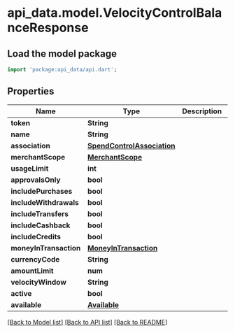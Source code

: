 # api_data.model.VelocityControlBalanceResponse

## Load the model package
```dart
import 'package:api_data/api.dart';
```

## Properties
Name | Type | Description | Notes
------------ | ------------- | ------------- | -------------
**token** | **String** |  | [optional] 
**name** | **String** |  | [optional] 
**association** | [**SpendControlAssociation**](SpendControlAssociation.md) |  | [optional] 
**merchantScope** | [**MerchantScope**](MerchantScope.md) |  | [optional] 
**usageLimit** | **int** |  | [optional] 
**approvalsOnly** | **bool** |  | [optional] 
**includePurchases** | **bool** |  | [optional] 
**includeWithdrawals** | **bool** |  | [optional] 
**includeTransfers** | **bool** |  | [optional] 
**includeCashback** | **bool** |  | [optional] 
**includeCredits** | **bool** |  | [optional] 
**moneyInTransaction** | [**MoneyInTransaction**](MoneyInTransaction.md) |  | [optional] 
**currencyCode** | **String** |  | 
**amountLimit** | **num** |  | 
**velocityWindow** | **String** |  | 
**active** | **bool** |  | [optional] 
**available** | [**Available**](Available.md) |  | 

[[Back to Model list]](../README.md#documentation-for-models) [[Back to API list]](../README.md#documentation-for-api-endpoints) [[Back to README]](../README.md)


